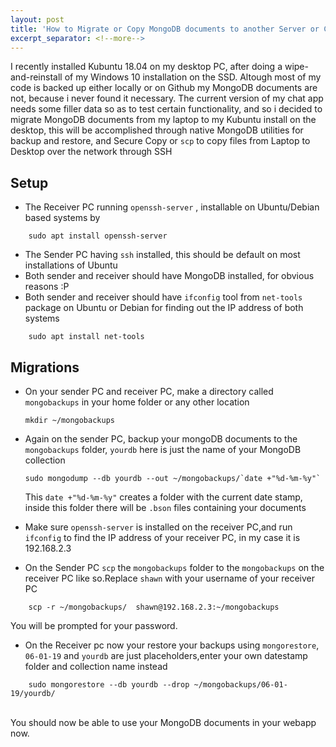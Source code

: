 ```yaml
---
layout: post
title: 'How to Migrate or Copy MongoDB documents to another Server or Computer'
excerpt_separator: <!--more-->
---
```


I recently installed Kubuntu 18.04 on my desktop PC, after doing a wipe-and-reinstall of my Windows 10 installation on the SSD.
Altough most of my code is backed up either locally or on Github my MongoDB documents are not, because i never found it necessary.
The current version of my chat app needs some filler data so as to test certain functionality, and so i decided to migrate MongoDB documents from my
laptop to my Kubuntu install on the desktop, this will be accomplished through native MongoDB utilities for backup and restore, and Secure Copy or `scp` 
to copy files from Laptop to Desktop over the network through SSH

## Setup 
- The Receiver PC running `openssh-server` , installable on Ubuntu/Debian based systems by 
```
    sudo apt install openssh-server
```
- The Sender PC having `ssh` installed, this should be default on most installations of Ubuntu
- Both sender and receiver should have MongoDB installed, for obvious reasons :P
- Both sender and receiver should have `ifconfig` tool from `net-tools` package on Ubuntu or Debian for finding out the IP address of both systems
```
    sudo apt install net-tools
```

## Migrations 
- On your sender PC and receiver PC, make a directory called `mongobackups` in your home folder or any other location
    ```
    mkdir ~/mongobackups
    ```
- Again on the sender PC, backup your mongoDB documents to the `mongobackups` folder, `yourdb` here is just the name of your MongoDB collection
    ```
    sudo mongodump --db yourdb --out ~/mongobackups/`date +"%d-%m-%y"` 
    ```
    This `date +"%d-%m-%y"`  creates a folder with the current date stamp, inside this folder there will be `.bson` files containing your documents

- Make sure `openssh-server` is installed on the receiver PC,and run `ifconfig` to find the IP address of your receiver PC, in my case it is 192.168.2.3


- On the Sender PC `scp` the `mongobackups` folder to the `mongobackups` on the receiver PC like so.Replace `shawn` with your username of your receiver PC
```
    scp -r ~/mongobackups/  shawn@192.168.2.3:~/mongobackups
```
You will be prompted for your password.

- On the Receiver pc now your restore your backups using `mongorestore`, `06-01-19` and `yourdb` are just placeholders,enter your own datestamp folder and collection name instead
```
    sudo mongorestore --db yourdb --drop ~/mongobackups/06-01-19/yourdb/
```

<br>
You should now be able to use your MongoDB documents in your webapp now.